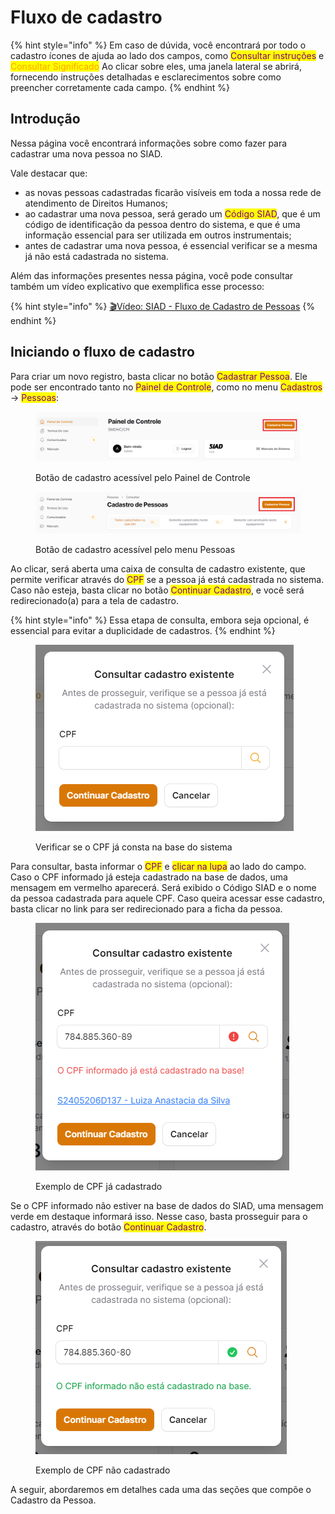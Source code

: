 # Fluxo de cadastro

{% hint style="info" %}
Em caso de dúvida, você encontrará por todo o cadastro ícones de ajuda ao lado dos campos, como <mark style="color:purple;">Consultar instruções</mark> e <mark style="color:orange;">Consultar Significado</mark> Ao clicar sobre eles, uma janela lateral se abrirá, fornecendo instruções detalhadas e esclarecimentos sobre como preencher corretamente cada campo.
{% endhint %}

## Introdução

Nessa página você encontrará informações sobre como fazer para cadastrar uma nova pessoa no SIAD.

Vale destacar que:

* as novas pessoas cadastradas ficarão visíveis em toda a nossa rede de atendimento de Direitos Humanos;
* ao cadastrar uma nova pessoa, será gerado um <mark style="color:purple;">Código SIAD</mark>, que é um código de identificação da pessoa dentro do sistema, e que é uma informação essencial para ser utilizada em outros instrumentais;
* antes de cadastrar uma nova pessoa, é essencial verificar se a mesma já não está cadastrada no sistema.

Além das informações presentes nessa página, você pode consultar também um vídeo explicativo que exemplifica esse processo:

{% hint style="info" %}
[🎬Vídeo: SIAD - Fluxo de Cadastro de Pessoas](https://shorturl.at/9O5cT)
{% endhint %}

## Iniciando o fluxo de cadastro

Para criar um novo registro, basta clicar no botão <mark style="color:purple;">Cadastrar Pessoa</mark>. Ele pode ser encontrado tanto no <mark style="color:purple;">Painel de Controle</mark>, como no menu <mark style="color:purple;">Cadastros</mark> -> <mark style="color:purple;">Pessoas</mark>:

<figure><img src="../../.gitbook/assets/image (79).png" alt=""><figcaption><p>Botão de cadastro acessível pelo Painel de Controle</p></figcaption></figure>

<figure><img src="../../.gitbook/assets/image (81).png" alt=""><figcaption><p>Botão de cadastro acessível pelo menu Pessoas</p></figcaption></figure>

Ao clicar, será aberta uma caixa de consulta de cadastro existente, que permite verificar através do <mark style="color:purple;">CPF</mark> se a pessoa já está cadastrada no sistema. Caso não esteja, basta clicar no botão <mark style="color:purple;">Continuar Cadastro</mark>, e você será redirecionado(a) para a tela de cadastro.

{% hint style="info" %}
Essa etapa de consulta, embora seja opcional, é essencial para evitar a duplicidade de cadastros.
{% endhint %}

<figure><img src="../../.gitbook/assets/image (30).png" alt=""><figcaption><p>Verificar se o CPF já consta na base do sistema</p></figcaption></figure>

Para consultar, basta informar o <mark style="color:purple;">CPF</mark> e <mark style="color:purple;">clicar na lupa</mark> ao lado do campo. Caso o CPF informado já esteja cadastrado na base de dados, uma mensagem em vermelho aparecerá. Será exibido o Código SIAD e o nome da pessoa cadastrada para aquele CPF. Caso queira acessar esse cadastro, basta clicar no link para ser redirecionado para a ficha da pessoa.

<figure><img src="../../.gitbook/assets/image (1) (1) (1) (1).png" alt=""><figcaption><p>Exemplo de CPF já cadastrado</p></figcaption></figure>

Se o CPF informado não estiver na base de dados do SIAD, uma mensagem verde em destaque informará isso. Nesse caso, basta prosseguir para o cadastro, através do botão <mark style="color:purple;">Continuar Cadastro</mark>.

<figure><img src="../../.gitbook/assets/image (2) (1) (1).png" alt=""><figcaption><p>Exemplo de CPF não cadastrado</p></figcaption></figure>

A seguir, abordaremos em detalhes cada uma das seções que compõe o Cadastro da Pessoa.
